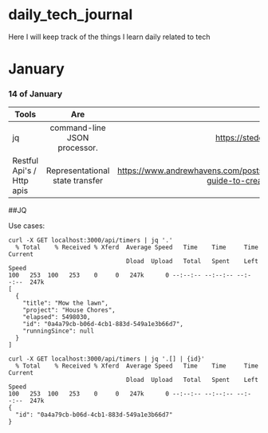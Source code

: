 # daily_tech_journal
Here I will keep track of the things I learn daily related to tech

# January

### 14 of January

| Tools        | Are           | Reference  |
| ------------- |:-------------:| -----:|
| jq     | command-line JSON processor. | https://stedolan.github.io/jq/ |
| Restful Api's / Http apis    | Representational state transfer | https://www.andrewhavens.com/posts/20/beginners-guide-to-creating-a-rest-api |


##JQ

Use cases:

```
curl -X GET localhost:3000/api/timers | jq '.'
  % Total    % Received % Xferd  Average Speed   Time    Time     Time  Current
                                 Dload  Upload   Total   Spent    Left  Speed
100   253  100   253    0     0   247k      0 --:--:-- --:--:-- --:--:--  247k
[
  {
    "title": "Mow the lawn",
    "project": "House Chores",
    "elapsed": 5498030,
    "id": "0a4a79cb-b06d-4cb1-883d-549a1e3b66d7",
    "runningSince": null
  }
]
```

```
curl -X GET localhost:3000/api/timers | jq '.[] | {id}'
  % Total    % Received % Xferd  Average Speed   Time    Time     Time  Current
                                 Dload  Upload   Total   Spent    Left  Speed
100   253  100   253    0     0   247k      0 --:--:-- --:--:-- --:--:--  247k
{
  "id": "0a4a79cb-b06d-4cb1-883d-549a1e3b66d7"
}
```
